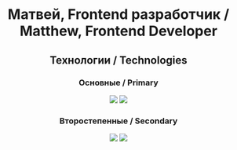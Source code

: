 <h1 align="center">Матвей, Frontend разработчик / Matthew, Frontend Developer</h1>

<div>
<h2 align="center">Технологии / Technologies</h2>
    <h3 align="center">Основные / Primary</h3>
    <div align="center">
    <img  src='https://skillicons.dev/icons?i=js,ts,react,next'>
    <img  src='https://skillicons.dev/icons?i=html,css,scss,redux'>
    </div>
    <h3 align="center">Второстепенные / Secondary</h3>
    <div align="center">
    <img  src='https://skillicons.dev/icons?i=vue,vite,webpack,nodejs,jest'>
    <img  src='https://skillicons.dev/icons?i=git,github,md,vercel,figma'>
    </div>
</div>
